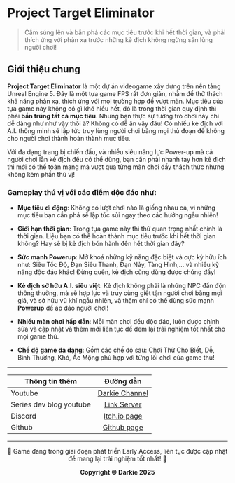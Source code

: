 # **Project Target Eliminator**
> Cầm súng lên và bắn phá các mục tiêu trước khi hết thời gian, và phải thích ứng với phản xạ trước những kẻ địch không ngừng săn lùng người chơi!

## Giới thiệu chung

**Project Target Eliminator** là một dự án videogame xây dựng trên nền tảng Unreal Engine 5. Đây là một tựa game FPS rất đơn giản, nhằm để thử thách khả năng phản xạ, thích ứng với mọi trường hợp để vượt màn. Mục tiêu của tựa game này không có gì khó hiểu hết, đó là trong thời gian quy định thì phải **bắn trúng tất cả mục tiêu**. Nhưng bạn thực sự tưởng trò chơi này chỉ dễ dàng như như vậy thôi à? Không có dễ ăn vậy đâu! Có nhiều kẻ địch với A.I. thông minh sẽ lập tức truy lùng người chơi bằng mọi thủ đoạn để không cho người chơi thành hoàn thành mục tiêu.

Với đa dạng trang bị chiến đấu, và nhiều siêu năng lực Power-up mà cả người chơi lẫn kẻ địch đều có thể dùng, bạn cần phải nhanh tay hơn kẻ địch thì mới có thể toàn mạng mà vượt qua từng màn chơi đầy thách thức nhưng không kém phần thú vị!

### Gameplay thú vị với các điểm dộc đáo như:

- **Mục tiêu di động**: Không có lượt chơi nào là giống nhau cả, vì những mục tiêu bạn cần phá sẽ lập túc sủi ngay theo các hướng ngẫu nhiên!

- **Giới hạn thời gian**: Trong tựa game này thì thứ quan trọng nhất chính là thời gian. Liệu bạn có thể hoàn thành mục tiêu trước khi hết thời gian không? Hay sẽ bị kẻ địch bón hành đến hết thời gian đây?

- **Sức mạnh Powerup**: Mở khoá những kỹ năng đặc biệt và cực kỳ hữu ích như: Siêu Tốc Độ, Đạn Siêu Thanh, Đạn Nảy, Tàng Hình,... và nhiều kỹ năng độc đáo khác! Đừng quên, kẻ địch cũng dùng được chúng đấy!

- **Kẻ địch sở hữu A.I. siêu việt**: Kẻ địch không phải là những NPC đần độn thông thường, mà sẽ hợp lực và truy cùng giết tận người chơi bằng mọi giá, và sở hữu vũ khí ngẫu nhiên, và thậm chí có thể dùng sức mạnh **Powerup** để áp đảo người chơi!

- **Nhiều màn chơi hấp dẫn**: Mỗi màn chơi đều độc đáo, luôn được chỉnh sửa và cập nhật và thêm mới liên tục để đem lại trải nghiệm tốt nhất cho mọi game thủ.

- **Chế độ game đa dạng**: Gồm các chế độ sau: Chơi Thử Cho Biết, Dễ, Bình Thường, Khó, Ác Mộng phù hợp với từng lối chơi của game thủ!

---


| Thông tin thêm  | Đường dẫn |
| ------------- |:-------------:|
| Youtube       | [Darkie Channel](https://www.youtube.com/channel/UC6SyZdoARPambOGTvp4bNyA?sub_confirmation=1)|
| Series dev blog youtube      | [Link Server](https://discord.gg/kKzyJAuccr)     |
| Discord      | [Itch.io page](https://darkie2305.itch.io/target-eliminator)     |
| Github      | [Github page](https://github.com/dakie2305/Target-Elminator---Unreal-Engine-5)     |


---

<p align="center">
🚀 Game đang trong giai đoạn phát triển Early Access, liên tục được cập nhật để mang lại trải nghiệm tốt nhất! 🚀
</p>

<p align="center">
<strong>Copyright © Darkie 2025</strong>
</p>
